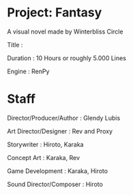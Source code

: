 # Project: Fantasy
A visual novel made by Winterbliss Circle

Title				:

Duration			: 10 Hours or roughly 5.000 Lines

Engine				: RenPy

# Staff
Director/Producer/Author	: Glendy Lubis

Art Director/Designer		: Rev and Proxy

Storywriter			: Hiroto, Karaka

Concept Art			: Karaka, Rev

Game Development		: Karaka, Hiroto

Sound Director/Composer	: Hiroto
